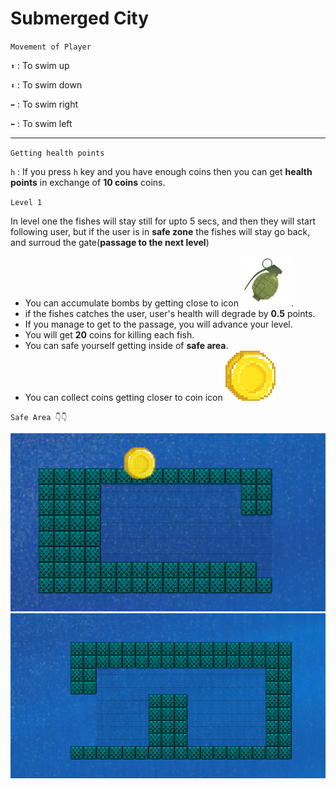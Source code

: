 # Submerged City

`Movement of Player`

`⬆️` : To swim up

`⬇️` : To swim down

`➡️` : To swim right

`⬅️` : To swim left
<hr>

`Getting health points`

`h` : If you press `h` key and you have enough coins then you can get **health points** in exchange of **10 coins** coins.

`Level 1`

In level one the fishes will stay still for upto 5 secs, and then they will start following user, 
but if the user is in **safe zone** the fishes will stay go back, and surroud the gate(**passage to the next level**)

* You can accumulate bombs by getting close to icon <img src="./sprites/bomb.png"/>.
* if the fishes catches the user, user's health will degrade by **0.5** points.
* If you manage to get to the passage, you will advance your level.
* You will get **20** coins for killing each fish.
* You can safe yourself getting inside of **safe area**.
* You can collect coins getting closer to coin icon <img src="./sprites/gcoin.png"/>
  
`Safe Area 👇👇`

<img src="./readme_assets/safe_area.png"/>
<img src="./readme_assets/safe_area2.png"/>
